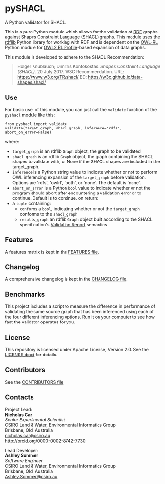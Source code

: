 # pySHACL
A Python validator for SHACL.  

This is a pure Python module which allows for the validation of [RDF](https://www.w3.org/2001/sw/wiki/RDF) graphs against Shapes Constraint Language ([SHACL](https://www.w3.org/TR/shacl/)) graphs. This module uses the [rdflib](https://github.com/RDFLib/rdflib) Python library for working with RDF and is dependent on the [OWL-RL](https://github.com/RDFLib/OWL-RL) Python module for [OWL2 RL Profile](https://www.w3.org/TR/owl2-overview/#ref-owl-2-profiles)-based expansion of data graphs. 

This module is developed to adhere to the SHACL Recommendation:  
> Holger Knublauch; Dimitris Kontokostas. *Shapes Constraint Language (SHACL)*. 20 July 2017. W3C Recommendation. URL: <https://www.w3.org/TR/shacl/> ED: <https://w3c.github.io/data-shapes/shacl/>

## Use
For basic use, of this module, you can just call the `validate` function of the `pyshacl` module like this:

```
from pyshacl import validate
validate(target_graph, shacl_graph, inference='rdfs', abort_on_error=False)
```
where:  
* `target_graph` is an rdflib `Graph` object, the graph to be validated
* `shacl_graph` is an rdflib `Graph` object, the graph containing the SHACL shapes to validate with, or None if the SHACL shapes are included in the target_graph.
* `inference` is a Python string value to indicate whether or not to perform OWL inferencing expansion of the `target_graph` before validation. 
Options are 'rdfs', 'owlrl', 'both', or 'none'. The default is 'none'.
* `abort_on_error` is a Python `bool` value to indicate whether or not the program should abort after encountering a validation error or to continue. Default is to continue.
on return:  
* a `tuple` containing:
  * `conforms` a `bool`, indicating whether or not the `target_graph` conforms to the `shacl_graph`
  * `results_graph` an rdflib `Graph` object built according to the SHACL specification's [Validation Report](https://www.w3.org/TR/shacl/#validation-report) semantics
  

## Features  
A features matrix is kept in the [FEATURES file](https://github.com/RDFLib/pySHACL/blob/master/FEATURES.md).


## Changelog  
A comprehensive changelog is kept in the [CHANGELOG file](https://github.com/RDFLib/pySHACL/blob/master/CHANGELOG.md).


## Benchmarks  
This project includes a script to measure the difference in performance of validating the same source graph that has been inferenced using each of the four different inferencing options. Run it on your computer to see how fast the validator operates for you.


## License  
This repository is licensed under Apache License, Version 2.0. See the [LICENSE deed](https://github.com/RDFLib/pySHACL/blob/master/LICENSE.txt) for details.


## Contributors
See the [CONTRIBUTORS file](https://github.com/RDFLib/pySHACL/blob/master/CONTRIBUTORS.md)

## Contacts  
Project Lead:  
**Nicholas Car**  
*Senior Experimental Scientist*  
CSIRO Land & Water, Environmental Informatics Group  
Brisbane, Qld, Australia  
<nicholas.car@csiro.au>  
<http://orcid.org/0000-0002-8742-7730>  

Lead Developer:  
**Ashley Sommer**  
*Software Engineer*  
CSIRO Land & Water, Environmental Informatics Group  
Brisbane, Qld, Australia  
<Ashley.Sommer@csiro.au>  
